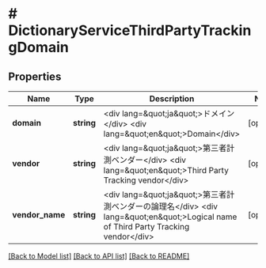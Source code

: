# # DictionaryServiceThirdPartyTrackingDomain

## Properties

Name | Type | Description | Notes
------------ | ------------- | ------------- | -------------
**domain** | **string** | &lt;div lang&#x3D;\&quot;ja\&quot;&gt;ドメイン&lt;/div&gt; &lt;div lang&#x3D;\&quot;en\&quot;&gt;Domain&lt;/div&gt; | [optional]
**vendor** | **string** | &lt;div lang&#x3D;\&quot;ja\&quot;&gt;第三者計測ベンダー&lt;/div&gt; &lt;div lang&#x3D;\&quot;en\&quot;&gt;Third Party Tracking vendor&lt;/div&gt; | [optional]
**vendor_name** | **string** | &lt;div lang&#x3D;\&quot;ja\&quot;&gt;第三者計測ベンダーの論理名&lt;/div&gt; &lt;div lang&#x3D;\&quot;en\&quot;&gt;Logical name of Third Party Tracking vendor&lt;/div&gt; | [optional]

[[Back to Model list]](../../README.md#models) [[Back to API list]](../../README.md#endpoints) [[Back to README]](../../README.md)
